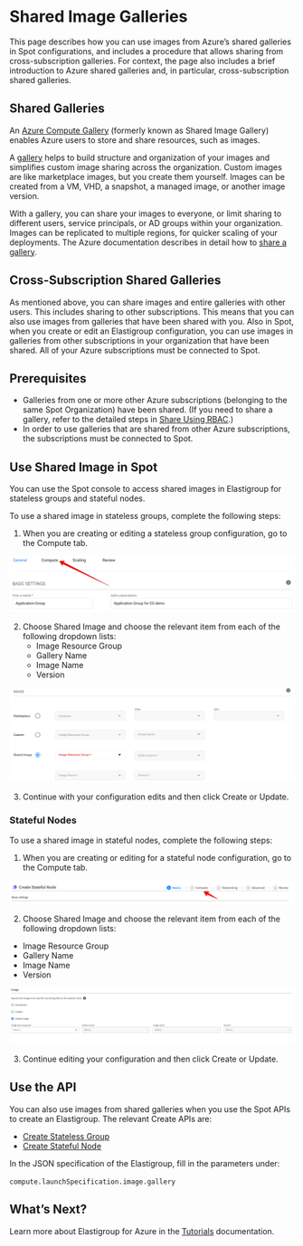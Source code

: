 # Shared Image Galleries

This page describes how you can use images from Azure’s shared galleries in Spot configurations, and includes a procedure that allows sharing from cross-subscription galleries. For context, the page also includes a brief introduction to Azure shared galleries and, in particular, cross-subscription shared galleries.

## Shared Galleries

An [Azure Compute Gallery](https://learn.microsoft.com/en-us/azure/virtual-machines/shared-image-galleries) (formerly known as Shared Image Gallery) enables Azure users to store and share resources, such as images.  

A [gallery](https://learn.microsoft.com/en-us/azure/virtual-machines/shared-image-galleries?tabs=azure-cli) helps to build structure and organization of your images and simplifies custom image sharing across the organization. Custom images are like marketplace images, but you create them yourself. Images can be created from a VM, VHD, a snapshot, a managed image, or another image version.

With a gallery, you can share your images to everyone, or limit sharing to different users, service principals, or AD groups within your organization. Images can be replicated to multiple regions, for quicker scaling of your deployments. The Azure documentation describes in detail how to [share a gallery](https://learn.microsoft.com/en-us/azure/virtual-machines/share-gallery-direct?tabs=portaldirect#how-sharing-with-direct-shared-gallery-works).

## Cross-Subscription Shared Galleries

As mentioned above, you can share images and entire galleries with other users. This includes sharing to other subscriptions. This means that you can also use images from galleries that have been shared with you. Also in Spot, when you create or edit an Elastigroup configuration, you can use images in galleries from other subscriptions in your organization that have been shared. All of your Azure subscriptions must be connected to Spot.

## Prerequisites
- Galleries from one or more other Azure subscriptions (belonging to the same Spot Organization) have been shared. (If you need to share a gallery, refer to the detailed steps in [Share Using RBAC](https://learn.microsoft.com/en-us/azure/virtual-machines/share-gallery?tabs=portal#share-using-rbac).)
- In order to use galleries that are shared from other Azure subscriptions, the subscriptions must be connected to Spot.

## Use Shared Image in Spot

You can use the Spot console to access shared images in Elastigroup for stateless groups and stateful nodes.  

To use a shared image in stateless groups, complete the following steps:
1. When you are creating or editing a stateless group configuration, go to the Compute tab.

<img src="/elastigroup/_media/azure-shared-gallery-01.png" />

2. Choose Shared Image and choose the relevant item from each of the following dropdown lists:
   - Image Resource Group
   - Gallery Name
   - Image Name
   - Version

<img src="/elastigroup/_media/azure-shared-gallery-02.png" />

3. Continue with your configuration edits and then click Create or Update.

### Stateful Nodes

To use a shared image in stateful nodes, complete the following steps:

1. When you are creating or editing for a stateful node configuration, go to the Compute tab.

<img src="/elastigroup/_media/shared-image-galleries-1.png" />

2. Choose Shared Image and choose the relevant item from each of the following dropdown lists: 

* Image Resource Group
* Gallery Name
* Image Name
* Version

<img src="/elastigroup/_media/shared-image-galleries-2.png" />

3. Continue editing your configuration and then click Create or Update.



## Use the API

You can also use images from shared galleries when you use the Spot APIs to create an Elastigroup. The relevant Create APIs are:
- [Create Stateless Group](https://docs.spot.io/api/#operation/elastigroupAzureSpotVmsCreate)
- [Create Stateful Node](https://docs.spot.io/api/#operation/azureStatefulNodeCreate)

In the JSON specification of the Elastigroup, fill in the parameters under:

`compute.launchSpecification.image.gallery`

## What’s Next?

Learn more about Elastigroup for Azure in the [Tutorials](elastigroup/tutorials-azure/) documentation.
